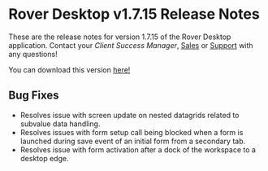 # Rover Desktop v1.7.15 Release Notes

<badge text= "Version 1.7.15" vertical="middle" />

<PageHeader />

These are the release notes for version 1.7.15 of the Rover Desktop application.  Contact your _Client Success Manager_, [Sales](mailto:sales@zumasys.com?subject=Rover%20Desktop%20v1.7.15) or [Support](mailto:help@zumasys.com?subjectRover%20Desktop%20v1.7.15) with any questions!

You can download this version [here!](https://roverdesktop.blob.core.windows.net/apps/rover-installer-1.7.15.zip)

## Bug Fixes

- Resolves issue with screen update on nested datagrids related to subvalue data handling.
- Resolves issues with form setup call being blocked when a form is launched during save event of an initial form from a secondary tab.
- Resolves issue with form activation after a dock of the workspace to a desktop edge.



<PageFooter />




